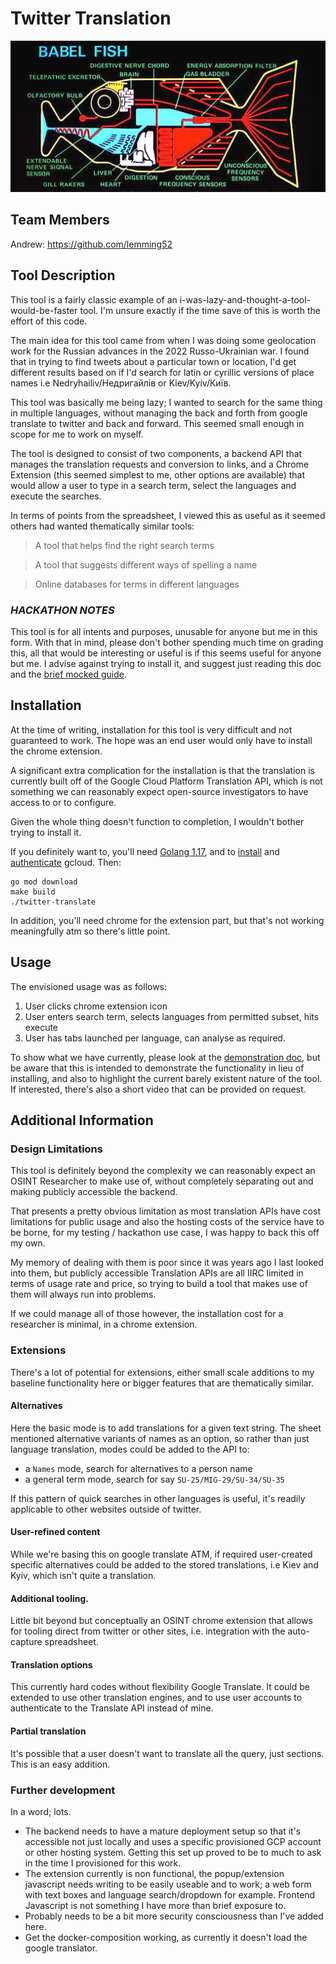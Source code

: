 # Twitter Translation

![](docs/media/babel.png)

## Team Members
Andrew: https://github.com/lemming52

## Tool Description
This tool is a fairly classic example of an i-was-lazy-and-thought-a-tool-would-be-faster tool. I'm unsure exactly if the time save of this is worth the effort of this code.

The main idea for this tool came from when I was doing some geolocation work for the Russian advances in the 2022 Russo-Ukrainian war. I found that in trying to find tweets about a particular town or location, I'd get different results based on if I'd search for latin or cyrillic versions of place names i.e Nedryhailiv/Недригайлів or Kiev/Kyiv/Київ.

This tool was basically me being lazy; I wanted to search for the same thing in multiple languages, without managing the back and forth from google translate to twitter and back and forward. This seemed small enough in scope for me to work on myself.

The tool is designed to consist of two components, a backend API that manages the translation requests and conversion to links, and a Chrome Extension (this seemed simplest to me, other options are available) that would allow a user to type in a search term, select the languages and execute the searches.

In terms of points from the spreadsheet, I viewed this as useful as it seemed others had wanted thematically similar tools:

> A tool that helps find the right search terms

> A tool that suggests different ways of spelling a name

> Online databases for terms in different languages

### *HACKATHON NOTES*

This tool is for all intents and purposes, unusable for anyone but me in this form. With that in mind, please don't bother spending much time on grading this, all that would be interesting or useful is if this seems useful for anyone but me. I advise against trying to install it, and suggest just reading this doc and the [brief mocked guide](https://github.com/lemming52/twitter-translate/blob/master/demo.md).

## Installation
At the time of writing, installation for this tool is very difficult and not guaranteed to work. The hope was an end user would only have to install the chrome extension.

A significant extra complication for the installation is that the translation is currently built off of the Google Cloud Platform Translation API, which is not something we can reasonably expect open-source investigators to have access to or to configure.

Given the whole thing doesn't function to completion, I wouldn't bother trying to install it.

If you definitely want to, you'll need [Golang 1.17](https://go.dev/doc/install), and to [install](https://cloud.google.com/sdk/docs/install) and [authenticate](https://cloud.google.com/sdk/gcloud/reference/auth/application-default) gcloud. Then:
```
go mod download
make build
./twitter-translate
```

In addition, you'll need chrome for the extension part, but that's not working meaningfully atm so there's little point.

## Usage

The envisioned usage was as follows:
1. User clicks chrome extension icon
2. User enters search term, selects languages from permitted subset, hits execute
3. User has tabs launched per language, can analyse as required.

To show what we have currently, please look at the [demonstration doc](https://github.com/lemming52/twitter-translate/blob/master/demo.md), but be aware that this is intended to demonstrate the functionality in lieu of installing, and also to highlight the current barely existent nature of the tool. If interested, there's also a short video that can be provided on request.

## Additional Information

### Design Limitations

This tool is definitely beyond the complexity we can reasonably expect an OSINT Researcher to make use of, without completely separating out and making publicly accessible the backend.

That presents a pretty obvious limitation as most translation APIs have cost limitations for public usage and also the hosting costs of the service have to be borne, for my testing / hackathon use case, I was happy to back this off my own.

My memory of dealing with them is poor since it was years ago I last looked into them, but publicly accessible Translation APIs are all IIRC limited in terms of usage rate and price, so trying to build a tool that makes use of them will always run into problems.

If we could manage all of those however, the installation cost for a researcher is minimal, in a chrome extension.

### Extensions

There's a lot of potential for extensions, either small scale additions to my baseline functionality here or bigger features that are thematically similar.

#### Alternatives

Here the basic mode is to add translations for a given text string. The sheet mentioned alternative variants of names as an option, so rather than just language translation, modes could be added to the API to:

* a `Names` mode, search for alternatives to a person name
* a general term mode, search for say `SU-25/MIG-29/SU-34/SU-35`

If this pattern of quick searches in other languages is useful, it's readily applicable to other websites outside of twitter.

#### User-refined content

While we're basing this on google translate ATM, if required user-created specific alternatives could be added to the stored translations, i.e Kiev and Kyiv, which isn't quite a translation.

#### Additional tooling.

Little bit beyond but conceptually an OSINT chrome extension that allows for tooling direct from twitter or other sites, i.e. integration with the auto-capture spreadsheet.

#### Translation options

This currently hard codes without flexibility Google Translate. It could be extended to use other translation engines, and to use user accounts to authenticate to the Translate API instead of mine.

#### Partial translation

It's possible that a user doesn't want to translate all the query, just sections. This is an easy addition.

### Further development

In a word; lots.

* The backend needs to have a mature deployment setup so that it's accessible not just locally and uses a specific provisioned GCP account or other hosting system. Getting this set up proved to be to much to ask in the time I provisioned for this work.
* The extension currently is non functional, the popup/extension javascript needs writing to be easily useable and to work; a web form with text boxes and language search/dropdown for example. Frontend Javascript is not something I have more than brief exposure to.
* Probably needs to be a bit more security consciousness than I've added here.
* Get the docker-composition working, as currently it doesn't load the google translator.